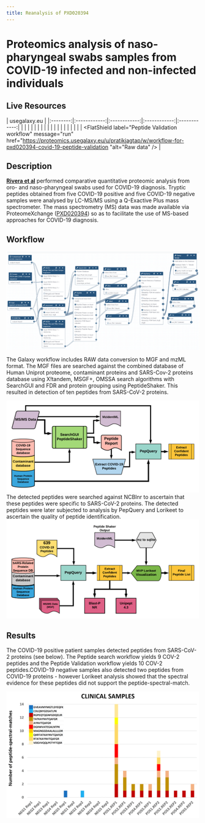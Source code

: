 ```yaml
---
title: Reanalysis of PXD020394
---
```


# Proteomics analysis of naso-pharyngeal swabs samples from COVID-19 infected and non-infected individuals

## Live Resources

| usegalaxy.eu |
|:--------:|:------------:|:------------:|:------------:|:------------:|
| <FlatShield label="Input Negative data" message="view" href="https://usegalaxy.eu/u/pratikjagtap/h/pxd020394-inputs-for-negative-samples-sg-ps-and-pq  " alt="Raw data" /> |
| <FlatShield label="Input Positive data" message="view" href="https://usegalaxy.eu/u/pratikjagtap/h/pxd020394-inputs-for-positive-samples-sg-ps--pq  " alt="Raw data" /> |
| <FlatShield label="PXD020394 Negative DB history" message="view" href="https://usegalaxy.eu/u/pratikjagtap/h/pxd020394-outputs-for-negative-samples-sg-ps-and-pq" alt="Galaxy history" /> |
| <FlatShield label="PXD020394 Positive DB history" message="view" href="https://usegalaxy.eu/u/pratikjagtap/h/pxd020394-outputs-for-positive-samples-sg-ps--pq " alt="Galaxy history" /> |
| <FlatShield label="Database search workflow" message="run" href="https://usegalaxy.eu/u/pratikjagtap/w/copy-of-dataset-collection-pxd018241-workflow-for-pq-and-lk-09022020 " alt="Raw data" /> |
| <FlatShield label="Input Negative validation data" message="view" href="https://proteomics.usegalaxy.eu/u/pratikjagtap/h/inputs-pxd020394-negative-samples-peptide-validation-11222020  " alt="Raw data" /> |
| <FlatShield label="Input Positive validation data" message="view" href="https://proteomics.usegalaxy.eu/u/pratikjagtap/h/inputs-pxd020394-positive-samples-peptide-validation-11222020 " alt="Raw data" /> |
| <FlatShield label="PXD020394 Negative validation history" message="view" href="https://proteomics.usegalaxy.eu/u/pratikjagtap/h/outputs-pxd020394-negative-samples-peptide-validation-11222020-1" alt="Galaxy history" /> |
| <FlatShield label="PXD020394 Positive validationhistory" message="view" href="https://proteomics.usegalaxy.eu/u/pratikjagtap/h/outputs-pxd020394-positive-samples-peptide-validation-11222020-1 " alt="Galaxy history" /> |
| <FlatShield label="Peptide Validation workflow" message="run" href="https://proteomics.usegalaxy.eu/u/pratikjagtap/w/workflow-for-pxd020394-covid-19-peptide-validation "alt="Raw data" /> |

## Description

**[Rivera et al](https://www.sciencedirect.com/science/article/pii/S2352340920310155)** performed comparative quantitative proteomic analysis from oro- and naso-pharyngeal swabs used for COVID-19 diagnosis. 
Tryptic peptides obtained from five COVID-19 positive and five COVID-19 negative samples were analysed by LC-MS/MS using a Q-Exactive 
Plus mass spectrometer. The mass spectrometry (MS) data was made available via ProteomeXchange ([PXD020394](http://proteomecentral.proteomexchange.org/cgi/GetDataset?ID=PXD020394)) so as to facilitate the 
use of MS-based approaches for COVID-19 diagnosis.


## Workflow

![](./img/wf.png)

The Galaxy workflow includes RAW data conversion to MGF and mzML format. The MGF files are searched against the combined database of 
Human Uniprot proteome, contaminant proteins and SARS-Cov-2 proteins database using X!tandem, MSGF+, OMSSA search algorithms with 
SearchGUI and FDR and protein grouping using PeptideShaker. This resulted in detection of ten peptides from SARS-CoV-2 proteins.

![](./img/wfDB.png)
The detected peptides were searched against NCBInr to ascertain that these peptides were specific to SARS-CoV-2 proteins. 
The detected peptides were later subjected to analysis by PepQuery and Lorikeet to ascertain the quality of peptide identification.
![](./img/wfVal.png)

## Results

The COVID-19 positive patient samples detected peptides from SARS-CoV-2 proteins (see below). The Peptide search workflow yields 9 COV-2 peptides and the Peptide Validation workflow yields 10 COV-2 peptides.COVID-19 negative samples also detected two peptides from COVID-19 proteins - however Lorikeet analysis showed that the spectral evidence for these peptides did not support the peptide-spectral-match.

![](./img/result.png)
